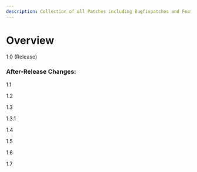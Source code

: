 ```yaml
---
description: Collection of all Patches including Bugfixpatches and Featurepatches
---
```


# Overview

1.0 (Release)

### After-Release Changes:

1.1

1.2

1.3

1.3.1

1.4

1.5

1.6

1.7

